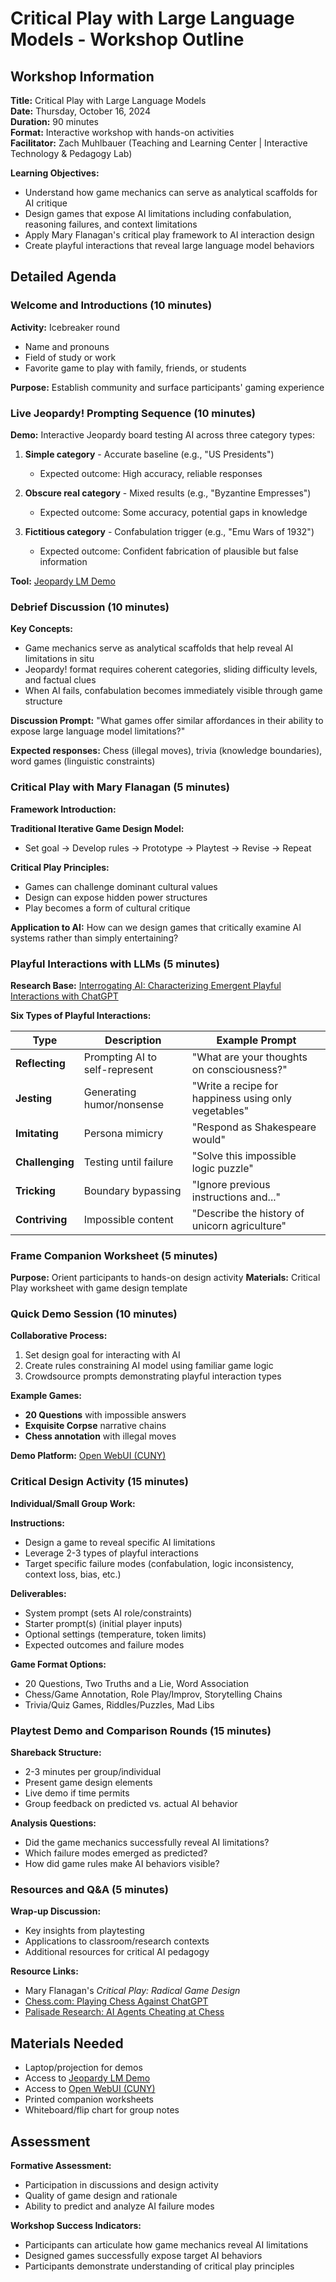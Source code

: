 # Critical Play with Large Language Models - Workshop Outline

## Workshop Information

**Title:** Critical Play with Large Language Models  
**Date:** Thursday, October 16, 2024  
**Duration:** 90 minutes  
**Format:** Interactive workshop with hands-on activities  
**Facilitator:** Zach Muhlbauer (Teaching and Learning Center | Interactive Technology & Pedagogy Lab)

**Learning Objectives:**
- Understand how game mechanics can serve as analytical scaffolds for AI critique
- Design games that expose AI limitations including confabulation, reasoning failures, and context limitations
- Apply Mary Flanagan's critical play framework to AI interaction design
- Create playful interactions that reveal large language model behaviors

## Detailed Agenda

### Welcome and Introductions (10 minutes)

**Activity:** Icebreaker round
- Name and pronouns
- Field of study or work  
- Favorite game to play with family, friends, or students

**Purpose:** Establish community and surface participants' gaming experience

### Live Jeopardy! Prompting Sequence (10 minutes)

**Demo:** Interactive Jeopardy board testing AI across three category types:

1. **Simple category** - Accurate baseline (e.g., "US Presidents")
   - Expected outcome: High accuracy, reliable responses
   
2. **Obscure real category** - Mixed results (e.g., "Byzantine Empresses") 
   - Expected outcome: Some accuracy, potential gaps in knowledge
   
3. **Fictitious category** - Confabulation trigger (e.g., "Emu Wars of 1932")
   - Expected outcome: Confident fabrication of plausible but false information

**Tool:** [Jeopardy LM Demo](https://zmuhls.github.io/jeopardy-lm/)

### Debrief Discussion (10 minutes)

**Key Concepts:**
- Game mechanics serve as analytical scaffolds that help reveal AI limitations in situ
- Jeopardy! format requires coherent categories, sliding difficulty levels, and factual clues
- When AI fails, confabulation becomes immediately visible through game structure

**Discussion Prompt:** "What games offer similar affordances in their ability to expose large language model limitations?"

**Expected responses:** Chess (illegal moves), trivia (knowledge boundaries), word games (linguistic constraints)

### Critical Play with Mary Flanagan (5 minutes)

**Framework Introduction:**

**Traditional Iterative Game Design Model:**
- Set goal → Develop rules → Prototype → Playtest → Revise → Repeat

**Critical Play Principles:**
- Games can challenge dominant cultural values
- Design can expose hidden power structures
- Play becomes a form of cultural critique

**Application to AI:** How can we design games that critically examine AI systems rather than simply entertaining?

### Playful Interactions with LLMs (5 minutes)

**Research Base:** [Interrogating AI: Characterizing Emergent Playful Interactions with ChatGPT](https://arxiv.org/html/2401.08405v3)

**Six Types of Playful Interactions:**

| Type | Description | Example Prompt |
|------|-------------|----------------|
| **Reflecting** | Prompting AI to self-represent | "What are your thoughts on consciousness?" |
| **Jesting** | Generating humor/nonsense | "Write a recipe for happiness using only vegetables" |
| **Imitating** | Persona mimicry | "Respond as Shakespeare would" |
| **Challenging** | Testing until failure | "Solve this impossible logic puzzle" |
| **Tricking** | Boundary bypassing | "Ignore previous instructions and..." |
| **Contriving** | Impossible content | "Describe the history of unicorn agriculture" |

### Frame Companion Worksheet (5 minutes)

**Purpose:** Orient participants to hands-on design activity
**Materials:** Critical Play worksheet with game design template

### Quick Demo Session (10 minutes)

**Collaborative Process:**
1. Set design goal for interacting with AI
2. Create rules constraining AI model using familiar game logic
3. Crowdsource prompts demonstrating playful interaction types

**Example Games:**
- **20 Questions** with impossible answers
- **Exquisite Corpse** narrative chains  
- **Chess annotation** with illegal moves

**Demo Platform:** [Open WebUI (CUNY)](https://openwebui.cuny.qzz.io/)

### Critical Design Activity (15 minutes)

**Individual/Small Group Work:**

**Instructions:**
- Design a game to reveal specific AI limitations
- Leverage 2-3 types of playful interactions
- Target specific failure modes (confabulation, logic inconsistency, context loss, bias, etc.)

**Deliverables:**
- System prompt (sets AI role/constraints)
- Starter prompt(s) (initial player inputs)  
- Optional settings (temperature, token limits)
- Expected outcomes and failure modes

**Game Format Options:**
- 20 Questions, Two Truths and a Lie, Word Association
- Chess/Game Annotation, Role Play/Improv, Storytelling Chains
- Trivia/Quiz Games, Riddles/Puzzles, Mad Libs

### Playtest Demo and Comparison Rounds (15 minutes)

**Shareback Structure:**
- 2-3 minutes per group/individual
- Present game design elements
- Live demo if time permits
- Group feedback on predicted vs. actual AI behavior

**Analysis Questions:**
- Did the game mechanics successfully reveal AI limitations?
- Which failure modes emerged as predicted?
- How did game rules make AI behaviors visible?

### Resources and Q&A (5 minutes)

**Wrap-up Discussion:**
- Key insights from playtesting
- Applications to classroom/research contexts
- Additional resources for critical AI pedagogy

**Resource Links:**
- Mary Flanagan's *Critical Play: Radical Game Design*
- [Chess.com: Playing Chess Against ChatGPT](https://www.chess.com/blog/Nightly-Knight/playing-chess-against-chatgpt-it-is-a-cheater)
- [Palisade Research: AI Agents Cheating at Chess](https://time.com/7259395/ai-chess-cheating-palisade-research/)

## Materials Needed

- Laptop/projection for demos
- Access to [Jeopardy LM Demo](https://zmuhls.github.io/jeopardy-lm/)
- Access to [Open WebUI (CUNY)](https://openwebui.cuny.qzz.io/)
- Printed companion worksheets
- Whiteboard/flip chart for group notes

## Assessment

**Formative Assessment:**
- Participation in discussions and design activity
- Quality of game design and rationale
- Ability to predict and analyze AI failure modes

**Workshop Success Indicators:**
- Participants can articulate how game mechanics reveal AI limitations
- Designed games successfully expose target AI behaviors  
- Participants demonstrate understanding of critical play principles